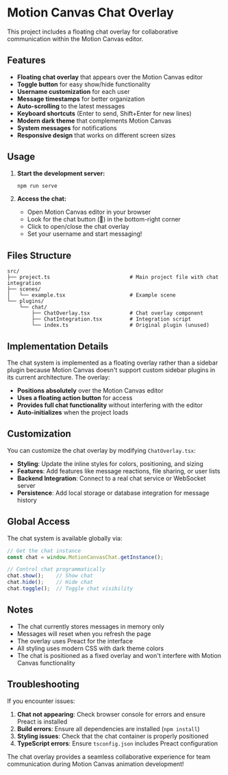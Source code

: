 # Motion Canvas Chat Overlay

This project includes a floating chat overlay for collaborative communication within the Motion Canvas editor.

## Features

- **Floating chat overlay** that appears over the Motion Canvas editor
- **Toggle button** for easy show/hide functionality
- **Username customization** for each user
- **Message timestamps** for better organization
- **Auto-scrolling** to the latest messages
- **Keyboard shortcuts** (Enter to send, Shift+Enter for new lines)
- **Modern dark theme** that complements Motion Canvas
- **System messages** for notifications
- **Responsive design** that works on different screen sizes

## Usage

1. **Start the development server:**
   ```bash
   npm run serve
   ```

2. **Access the chat:**
   - Open Motion Canvas editor in your browser
   - Look for the chat button (💬) in the bottom-right corner
   - Click to open/close the chat overlay
   - Set your username and start messaging!

## Files Structure

```
src/
├── project.ts                          # Main project file with chat integration
├── scenes/
│   └── example.tsx                     # Example scene
└── plugins/
    └── chat/
        ├── ChatOverlay.tsx             # Chat overlay component
        ├── ChatIntegration.tsx         # Integration script
        └── index.ts                    # Original plugin (unused)
```

## Implementation Details

The chat system is implemented as a floating overlay rather than a sidebar plugin because Motion Canvas doesn't support custom sidebar plugins in its current architecture. The overlay:

- **Positions absolutely** over the Motion Canvas editor
- **Uses a floating action button** for access
- **Provides full chat functionality** without interfering with the editor
- **Auto-initializes** when the project loads

## Customization

You can customize the chat overlay by modifying `ChatOverlay.tsx`:

- **Styling**: Update the inline styles for colors, positioning, and sizing
- **Features**: Add features like message reactions, file sharing, or user lists
- **Backend Integration**: Connect to a real chat service or WebSocket server
- **Persistence**: Add local storage or database integration for message history

## Global Access

The chat system is available globally via:

```javascript
// Get the chat instance
const chat = window.MotionCanvasChat.getInstance();

// Control chat programmatically
chat.show();    // Show chat
chat.hide();    // Hide chat
chat.toggle();  // Toggle chat visibility
```

## Notes

- The chat currently stores messages in memory only
- Messages will reset when you refresh the page
- The overlay uses Preact for the interface
- All styling uses modern CSS with dark theme colors
- The chat is positioned as a fixed overlay and won't interfere with Motion Canvas functionality

## Troubleshooting

If you encounter issues:

1. **Chat not appearing**: Check browser console for errors and ensure Preact is installed
2. **Build errors**: Ensure all dependencies are installed (`npm install`)
3. **Styling issues**: Check that the chat container is properly positioned
4. **TypeScript errors**: Ensure `tsconfig.json` includes Preact configuration

The chat overlay provides a seamless collaborative experience for team communication during Motion Canvas animation development!
